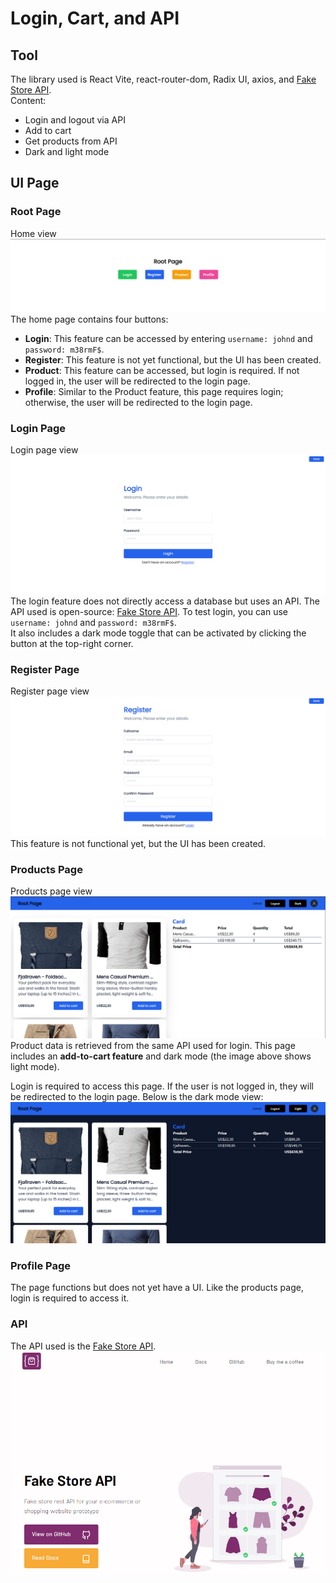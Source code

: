 # Login, Cart, and API  
## Tool  
The library used is React Vite, react-router-dom, Radix UI, axios, and [Fake Store API](https://fakestoreapi.com/).  
Content:  
- Login and logout via API  
- Add to cart  
- Get products from API  
- Dark and light mode  

## UI Page  
### Root Page  
Home view  
![alt text](https://github.com/andifirmansyah05/web-login-cart-with-api/blob/main/public/images/forGithub/root-page.png)  
The home page contains four buttons:  
- **Login**: This feature can be accessed by entering `username: johnd` and `password: m38rmF$`.  
- **Register**: This feature is not yet functional, but the UI has been created.  
- **Product**: This feature can be accessed, but login is required. If not logged in, the user will be redirected to the login page.  
- **Profile**: Similar to the Product feature, this page requires login; otherwise, the user will be redirected to the login page.  

### Login Page  
Login page view  
![alt text](https://github.com/andifirmansyah05/web-login-cart-with-api/blob/main/public/images/forGithub/login-page.png)  
The login feature does not directly access a database but uses an API. The API used is open-source: [Fake Store API](https://fakestoreapi.com). To test login, you can use `username: johnd` and `password: m38rmF$`.  
It also includes a dark mode toggle that can be activated by clicking the button at the top-right corner.  

### Register Page  
Register page view  
![alt text](https://github.com/andifirmansyah05/web-login-cart-with-api/blob/main/public/images/forGithub/register-page.png)  
This feature is not functional yet, but the UI has been created.  

### Products Page  
Products page view  
![alt text](https://github.com/andifirmansyah05/web-login-cart-with-api/blob/main/public/images/forGithub/products-page.png)  
Product data is retrieved from the same API used for login. This page includes an **add-to-cart feature** and dark mode (the image above shows light mode).  

Login is required to access this page. If the user is not logged in, they will be redirected to the login page. Below is the dark mode view:  
![alt text](https://github.com/andifirmansyah05/web-login-cart-with-api/blob/main/public/images/forGithub/products-page-dark.png)  

### Profile Page  
The page functions but does not yet have a UI. Like the products page, login is required to access it.  

### API  
The API used is the [Fake Store API](https://fakestoreapi.com).  
![alt text](https://github.com/andifirmansyah05/web-login-cart-with-api/blob/main/public/images/forGithub/fake-store-api.png)  
